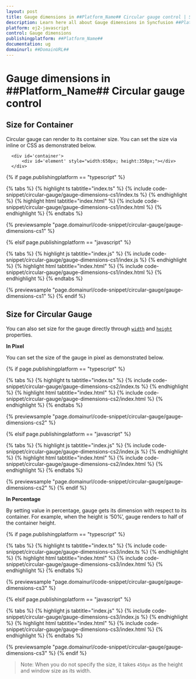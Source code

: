 ```yaml
---
layout: post
title: Gauge dimensions in ##Platform_Name## Circular gauge control | Syncfusion
description: Learn here all about Gauge dimensions in Syncfusion ##Platform_Name## Circular gauge control of Syncfusion Essential JS 2 and more.
platform: ej2-javascript
control: Gauge dimensions 
publishingplatform: ##Platform_Name##
documentation: ug
domainurl: ##DomainURL##
---
```



# Gauge dimensions in ##Platform_Name## Circular gauge control

## Size for Container

Circular gauge can render to its container size. You can set the size via inline or CSS as demonstrated below.

  ```
    <div id='container'>
        <div id='element' style="width:650px; height:350px;"></div>
    </div>
  ```

{% if page.publishingplatform == "typescript" %}

 {% tabs %}
{% highlight ts tabtitle="index.ts" %}
{% include code-snippet/circular-gauge/gauge-dimensions-cs1/index.ts %}
{% endhighlight %}
{% highlight html tabtitle="index.html" %}
{% include code-snippet/circular-gauge/gauge-dimensions-cs1/index.html %}
{% endhighlight %}
{% endtabs %}
        
{% previewsample "page.domainurl/code-snippet/circular-gauge/gauge-dimensions-cs1" %}

{% elsif page.publishingplatform == "javascript" %}

{% tabs %}
{% highlight js tabtitle="index.js" %}
{% include code-snippet/circular-gauge/gauge-dimensions-cs1/index.js %}
{% endhighlight %}
{% highlight html tabtitle="index.html" %}
{% include code-snippet/circular-gauge/gauge-dimensions-cs1/index.html %}
{% endhighlight %}
{% endtabs %}

{% previewsample "page.domainurl/code-snippet/circular-gauge/gauge-dimensions-cs1" %}
{% endif %}

## Size for Circular Gauge

You can also set size for the gauge directly through [`width`](../api/circular-gauge#width-string) and [`height`](../api/circular-gauge#height-string) properties.

**In Pixel**

You can set the size of the gauge in pixel as demonstrated below.

{% if page.publishingplatform == "typescript" %}

 {% tabs %}
{% highlight ts tabtitle="index.ts" %}
{% include code-snippet/circular-gauge/gauge-dimensions-cs2/index.ts %}
{% endhighlight %}
{% highlight html tabtitle="index.html" %}
{% include code-snippet/circular-gauge/gauge-dimensions-cs2/index.html %}
{% endhighlight %}
{% endtabs %}
        
{% previewsample "page.domainurl/code-snippet/circular-gauge/gauge-dimensions-cs2" %}

{% elsif page.publishingplatform == "javascript" %}

{% tabs %}
{% highlight js tabtitle="index.js" %}
{% include code-snippet/circular-gauge/gauge-dimensions-cs2/index.js %}
{% endhighlight %}
{% highlight html tabtitle="index.html" %}
{% include code-snippet/circular-gauge/gauge-dimensions-cs2/index.html %}
{% endhighlight %}
{% endtabs %}

{% previewsample "page.domainurl/code-snippet/circular-gauge/gauge-dimensions-cs2" %}
{% endif %}

**In Percentage**

By setting value in percentage, gauge gets its dimension with respect to its container. For example, when the height is ‘50%’, gauge renders to half of the container height.

{% if page.publishingplatform == "typescript" %}

 {% tabs %}
{% highlight ts tabtitle="index.ts" %}
{% include code-snippet/circular-gauge/gauge-dimensions-cs3/index.ts %}
{% endhighlight %}
{% highlight html tabtitle="index.html" %}
{% include code-snippet/circular-gauge/gauge-dimensions-cs3/index.html %}
{% endhighlight %}
{% endtabs %}
        
{% previewsample "page.domainurl/code-snippet/circular-gauge/gauge-dimensions-cs3" %}

{% elsif page.publishingplatform == "javascript" %}

{% tabs %}
{% highlight js tabtitle="index.js" %}
{% include code-snippet/circular-gauge/gauge-dimensions-cs3/index.js %}
{% endhighlight %}
{% highlight html tabtitle="index.html" %}
{% include code-snippet/circular-gauge/gauge-dimensions-cs3/index.html %}
{% endhighlight %}
{% endtabs %}

{% previewsample "page.domainurl/code-snippet/circular-gauge/gauge-dimensions-cs3" %}
{% endif %}

>Note: When you do not specify the size, it takes `450px` as the height and window size as its width.